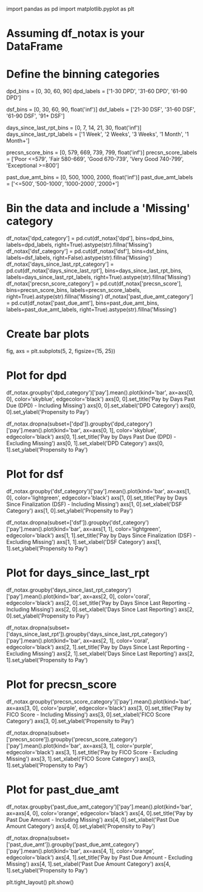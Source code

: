 import pandas as pd
import matplotlib.pyplot as plt

# Assuming df_notax is your DataFrame

# Define the binning categories
dpd_bins = [0, 30, 60, 90]
dpd_labels = ['1-30 DPD', '31-60 DPD', '61-90 DPD']

dsf_bins = [0, 30, 60, 90, float('inf')]
dsf_labels = ['21-30 DSF', '31-60 DSF', '61-90 DSF', '91+ DSF']

days_since_last_rpt_bins = [0, 7, 14, 21, 30, float('inf')]
days_since_last_rpt_labels = ['1 Week', '2 Weeks', '3 Weeks', '1 Month', '1 Month+']

precsn_score_bins = [0, 579, 669, 739, 799, float('inf')]
precsn_score_labels = ['Poor <=579', 'Fair 580-669', 'Good 670-739', 'Very Good 740-799', 'Exceptional >=800']

past_due_amt_bins = [0, 500, 1000, 2000, float('inf')]
past_due_amt_labels = ['<=$500', '$500-$1000', '$1000-$2000', '$2000+']

# Bin the data and include a 'Missing' category
df_notax['dpd_category'] = pd.cut(df_notax['dpd'], bins=dpd_bins, labels=dpd_labels, right=True).astype(str).fillna('Missing')
df_notax['dsf_category'] = pd.cut(df_notax['dsf'], bins=dsf_bins, labels=dsf_labels, right=False).astype(str).fillna('Missing')
df_notax['days_since_last_rpt_category'] = pd.cut(df_notax['days_since_last_rpt'], bins=days_since_last_rpt_bins, labels=days_since_last_rpt_labels, right=True).astype(str).fillna('Missing')
df_notax['precsn_score_category'] = pd.cut(df_notax['precsn_score'], bins=precsn_score_bins, labels=precsn_score_labels, right=True).astype(str).fillna('Missing')
df_notax['past_due_amt_category'] = pd.cut(df_notax['past_due_amt'], bins=past_due_amt_bins, labels=past_due_amt_labels, right=True).astype(str).fillna('Missing')

# Create bar plots
fig, axs = plt.subplots(5, 2, figsize=(15, 25))

# Plot for dpd
df_notax.groupby('dpd_category')['pay'].mean().plot(kind='bar', ax=axs[0, 0], color='skyblue', edgecolor='black')
axs[0, 0].set_title('Pay by Days Past Due (DPD) - Including Missing')
axs[0, 0].set_xlabel('DPD Category')
axs[0, 0].set_ylabel('Propensity to Pay')

df_notax.dropna(subset=['dpd']).groupby('dpd_category')['pay'].mean().plot(kind='bar', ax=axs[0, 1], color='skyblue', edgecolor='black')
axs[0, 1].set_title('Pay by Days Past Due (DPD) - Excluding Missing')
axs[0, 1].set_xlabel('DPD Category')
axs[0, 1].set_ylabel('Propensity to Pay')

# Plot for dsf
df_notax.groupby('dsf_category')['pay'].mean().plot(kind='bar', ax=axs[1, 0], color='lightgreen', edgecolor='black')
axs[1, 0].set_title('Pay by Days Since Finalization (DSF) - Including Missing')
axs[1, 0].set_xlabel('DSF Category')
axs[1, 0].set_ylabel('Propensity to Pay')

df_notax.dropna(subset=['dsf']).groupby('dsf_category')['pay'].mean().plot(kind='bar', ax=axs[1, 1], color='lightgreen', edgecolor='black')
axs[1, 1].set_title('Pay by Days Since Finalization (DSF) - Excluding Missing')
axs[1, 1].set_xlabel('DSF Category')
axs[1, 1].set_ylabel('Propensity to Pay')

# Plot for days_since_last_rpt
df_notax.groupby('days_since_last_rpt_category')['pay'].mean().plot(kind='bar', ax=axs[2, 0], color='coral', edgecolor='black')
axs[2, 0].set_title('Pay by Days Since Last Reporting - Including Missing')
axs[2, 0].set_xlabel('Days Since Last Reporting')
axs[2, 0].set_ylabel('Propensity to Pay')

df_notax.dropna(subset=['days_since_last_rpt']).groupby('days_since_last_rpt_category')['pay'].mean().plot(kind='bar', ax=axs[2, 1], color='coral', edgecolor='black')
axs[2, 1].set_title('Pay by Days Since Last Reporting - Excluding Missing')
axs[2, 1].set_xlabel('Days Since Last Reporting')
axs[2, 1].set_ylabel('Propensity to Pay')

# Plot for precsn_score
df_notax.groupby('precsn_score_category')['pay'].mean().plot(kind='bar', ax=axs[3, 0], color='purple', edgecolor='black')
axs[3, 0].set_title('Pay by FICO Score - Including Missing')
axs[3, 0].set_xlabel('FICO Score Category')
axs[3, 0].set_ylabel('Propensity to Pay')

df_notax.dropna(subset=['precsn_score']).groupby('precsn_score_category')['pay'].mean().plot(kind='bar', ax=axs[3, 1], color='purple', edgecolor='black')
axs[3, 1].set_title('Pay by FICO Score - Excluding Missing')
axs[3, 1].set_xlabel('FICO Score Category')
axs[3, 1].set_ylabel('Propensity to Pay')

# Plot for past_due_amt
df_notax.groupby('past_due_amt_category')['pay'].mean().plot(kind='bar', ax=axs[4, 0], color='orange', edgecolor='black')
axs[4, 0].set_title('Pay by Past Due Amount - Including Missing')
axs[4, 0].set_xlabel('Past Due Amount Category')
axs[4, 0].set_ylabel('Propensity to Pay')

df_notax.dropna(subset=['past_due_amt']).groupby('past_due_amt_category')['pay'].mean().plot(kind='bar', ax=axs[4, 1], color='orange', edgecolor='black')
axs[4, 1].set_title('Pay by Past Due Amount - Excluding Missing')
axs[4, 1].set_xlabel('Past Due Amount Category')
axs[4, 1].set_ylabel('Propensity to Pay')

plt.tight_layout()
plt.show()
